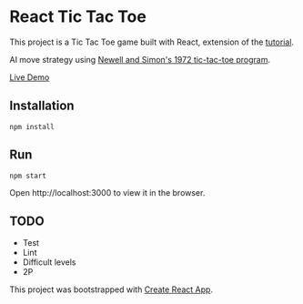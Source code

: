 # React Tic Tac Toe
This project is a Tic Tac Toe game built with React, extension of the [tutorial](https://reactjs.org/tutorial/tutorial.html).

AI move strategy using [Newell and Simon's 1972 tic-tac-toe program](http://en.wikipedia.org/wiki/Tic-tac-toe#Strategy).

[Live Demo](https://mleung07.github.io/react-tic-tac-toe)

## Installation
```
npm install
```

## Run
```
npm start
```
Open http://localhost:3000 to view it in the browser.

## TODO
* Test
* Lint
* Difficult levels
* 2P

This project was bootstrapped with [Create React App](https://github.com/facebookincubator/create-react-app).